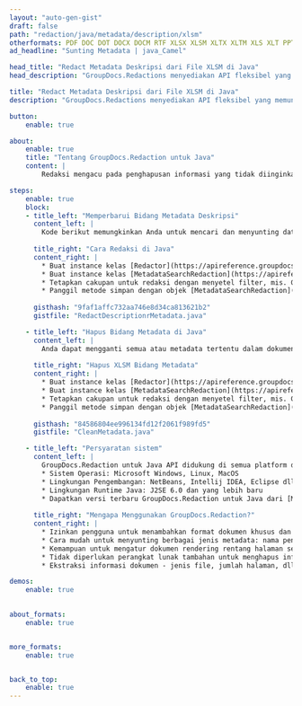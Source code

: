 ```yaml
---
layout: "auto-gen-gist"
draft: false
path: "redaction/java/metadata/description/xlsm"
otherformats: PDF DOC DOT DOCX DOCM RTF XLSX XLSM XLTX XLTM XLS XLT PPTX PPT PPSX POT PPS PPTM 
ad_headline: "Sunting Metadata | java_Camel"

head_title: "Redact Metadata Deskripsi dari File XLSM di Java"
head_description: "GroupDocs.Redactions menyediakan API fleksibel yang memungkinkan untuk mencari & mengganti/menghapus properti metadata apa pun menggunakan filter."

title: "Redact Metadata Deskripsi dari File XLSM di Java"
description: "GroupDocs.Redactions menyediakan API fleksibel yang memungkinkan untuk mencari & mengganti/menghapus properti metadata apa pun menggunakan filter."

button:
    enable: true

about:
    enable: true
    title: "Tentang GroupDocs.Redaction untuk Java"
    content: |
        Redaksi mengacu pada penghapusan informasi yang tidak diinginkan atau rahasia dari dokumen elektronik. Semua format file termasuk PDF, DOC, DOCX, PPT, PPTX, XLS, XLSX dan lainnya memiliki beberapa properti metadata. Properti ini termasuk nama penulis, kategori, nama perusahaan, komentar, waktu pembuatan, pembaruan terakhir, dan banyak lagi. Terkadang Anda perlu menghapus sepenuhnya bidang metadata yang tidak diinginkan atau Anda mungkin ingin memperbarui nilainya. Ada juga beberapa data tersembunyi yang terkait dengan file yang dapat dilihat menggunakan berbagai alat dan teknik. Ada banyak kasus ketika Anda tidak ingin data ini diakses oleh siapa pun. Dengan GroupDocs.Redaction API Anda dapat menerapkan redaksi metadata ke salah satu properti metadata ini. Anda dapat mengubah atau menghapusnya dengan memfilter metadata yang Anda inginkan. Dalam panduan ini kami akan menjelaskan bagaimana Anda dapat menyunting nama deskripsi dari metadata XLSM di Java.

steps:
    enable: true
    block:
    - title_left: "Memperbarui Bidang Metadata Deskripsi"
      content_left: |
        Kode berikut memungkinkan Anda untuk mencari dan menyunting data sensitif dari dokumen XLSM. Anda dapat mengatur ruang lingkup untuk redaksi dengan mengatur filter, mis. ke MetadataFilter.Description. Ini akan membuat kecocokan ekspresi reguler dibatalkan di semua item metadata, kecuali properti "Deskripsi":
        
      title_right: "Cara Redaksi di Java"
      content_right: |
        * Buat instance kelas [Redactor](https://apireference.groupdocs.com/redaction/java/com.groupdocs.redaction/Redactor) & unggah file XLSM
        * Buat instance kelas [MetadataSearchRedaction](https://apireference.groupdocs.com/redaction/java/com.groupdocs.redaction.redactions/MetadataSearchRedaction) untuk menemukan dan mengganti data sensitif dari metadata dokumen
        * Tetapkan cakupan untuk redaksi dengan menyetel filter, mis. Gunakan MetadataFilters.Description dalam kode di bawah ini 
        * Panggil metode simpan dengan objek [MetadataSearchRedaction](https://apireference.groupdocs.com/redaction/java/com.groupdocs.redaction.redactions/MetadataSearchRedaction)
        
      gisthash: "9faf1affc732aa746e8d34ca813621b2"
      gistfile: "RedactDescriptionrMetadata.java"

    - title_left: "Hapus Bidang Metadata di Java"
      content_left: |
        Anda dapat mengganti semua atau metadata tertentu dalam dokumen dengan nilai kosong (kosong atau minimal) menggunakan kelas EraseMetadataRedaction. Kode berikut menunjukkan bagaimana Anda dapat memfilter dan kemudian menghapus properti metadata dari dokumen XLSM. Contoh di bawah ini mengosongkan semua properti dokumen:
        
      title_right: "Hapus XLSM Bidang Metadata"
      content_right: |
        * Buat instance kelas [Redactor](https://apireference.groupdocs.com/redaction/java/com.groupdocs.redaction/Redactor) & unggah file XLSM
        * Buat instance kelas [MetadataSearchRedaction](https://apireference.groupdocs.com/redaction/java/com.groupdocs.redaction.redactions/MetadataSearchRedaction) untuk menghapus metadata dokumen
        * Tetapkan cakupan untuk redaksi dengan menyetel filter, mis. Ganti MetadataFilter.All dengan MetadataFilter.Deskripsi dalam kode di bawah ini
        * Panggil metode simpan dengan objek [MetadataSearchRedaction](https://apireference.groupdocs.com/redaction/java/com.groupdocs.redaction.redactions/MetadataSearchRedaction)
        
      gisthash: "84586804ee996134fd12f2061f989fd5"
      gistfile: "CleanMetadata.java"

    - title_left: "Persyaratan sistem"
      content_left: |
        GroupDocs.Redaction untuk Java API didukung di semua platform dan sistem operasi utama. Untuk panduan persyaratan sistem lengkap, silakan kunjungi [persyaratan sistem](https://docs.groupdocs.com/redaction/java/system-requirements) Sebelum menjalankan kode di bawah, pastikan Anda telah menginstal prasyarat berikut di sistem Anda :
        * Sistem Operasi: Microsoft Windows, Linux, MacOS
        * Lingkungan Pengembangan: NetBeans, Intellij IDEA, Eclipse dll
        * Lingkungan Runtime Java: J2SE 6.0 dan yang lebih baru
        * Dapatkan versi terbaru GroupDocs.Redaction untuk Java dari [Maven](https://repository.groupdocs.com/webapp/#/artifacts/browse/tree/General/repo/com/groupdocs/groupdocs-redaction)
        
      title_right: "Mengapa Menggunakan GroupDocs.Redaction?"
      content_right: |
        * Izinkan pengguna untuk menambahkan format dokumen khusus dan jenis redaksi
        * Cara mudah untuk menyunting berbagai jenis metadata: nama penulis, versi, judul, subjek, deskripsi, dan banyak lagi
        * Kemampuan untuk mengatur dokumen rendering rentang halaman sebagai PDF
        * Tidak diperlukan perangkat lunak tambahan untuk menghapus informasi sensitif
        * Ekstraksi informasi dokumen - jenis file, jumlah halaman, dll.

demos:
    enable: true
        

about_formats:
    enable: true


more_formats:
    enable: true


back_to_top:
    enable: true
---
```

